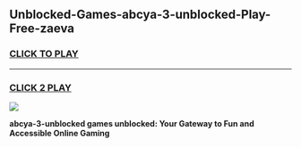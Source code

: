 
## Unblocked-Games-abcya-3-unblocked-Play-Free-zaeva
<h3>
<a href="https://premium76.site?title=abcya-3-unblocked&ref=10A">CLICK TO PLAY</a></h3>
<hr>

<h3>
<a href="https://premium76.site?title=abcya-3-unblocked&ref=10A">CLICK 2 PLAY</a>
  
</h3>

<a href="https://premium76.site?title=abcya-3-unblocked&ref=10A"><img src="https://clearcache.store/games.png"></a>


**abcya-3-unblocked games unblocked: Your Gateway to Fun and Accessible Online Gaming**
